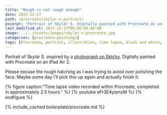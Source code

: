 ```yaml
---
title: "Rough is not rough enough"
date: 2015-12-27
path: /procreate/skylar-s-portrait/
excerpt: "Portrait of Skylár S. digitally painted with Procreate on an iPad."
last_modified_at: 2015-12-27T00:00:00-00:00
image: ../../assets/images/skylar-s-procreate.jpg
categories: [procreate-paintings]
tags: [Procreate, portrait, illustration, time lapse, black and white, Sktchy]
---
```


Portrait of Skylár S. inspired by a [photograph on Sktchy](https://sktchy.com/hvnEKC). Digitally painted with Procreate on an iPad Air 2.

Please excuse the rough hatching as I was trying to avoid over polishing the face. Maybe some day I'll pick this up again and actually finish it.

{% figure caption:"Time lapse video recorded within Procreate, completed in approximately 2.5 hours." %}
{% youtube eFr3E4yqmzM %}
{% endfigure %}

{% include_cached boilerplate/procreate.md %}
